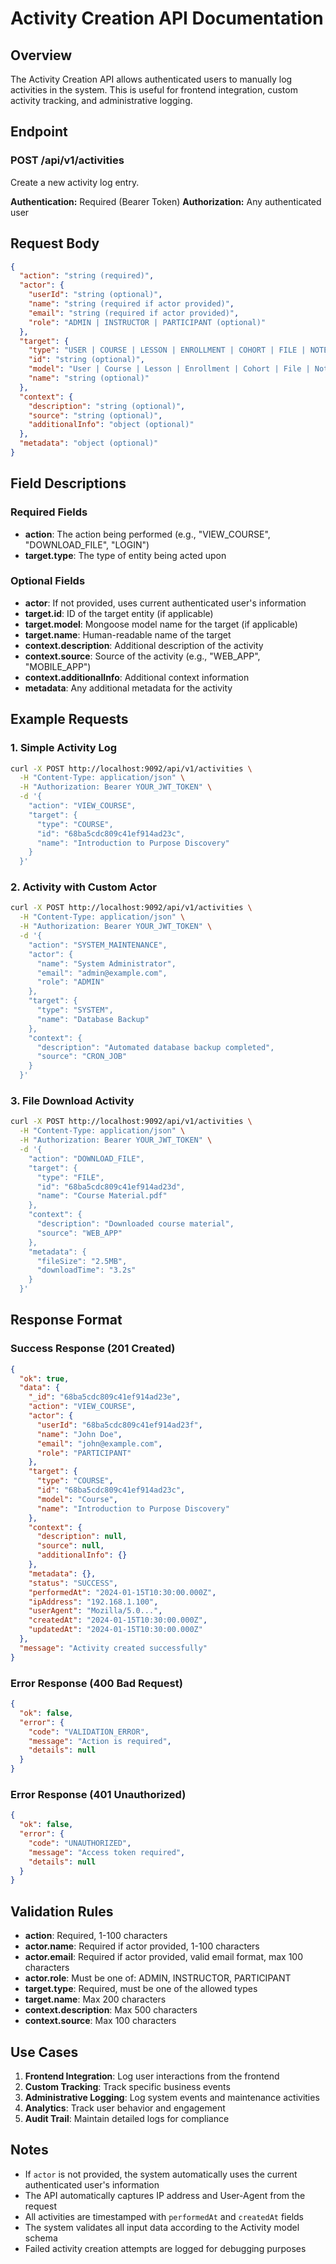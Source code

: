 # Activity Creation API Documentation

## Overview
The Activity Creation API allows authenticated users to manually log activities in the system. This is useful for frontend integration, custom activity tracking, and administrative logging.

## Endpoint

### POST /api/v1/activities
Create a new activity log entry.

**Authentication:** Required (Bearer Token)
**Authorization:** Any authenticated user

## Request Body

```json
{
  "action": "string (required)",
  "actor": {
    "userId": "string (optional)",
    "name": "string (required if actor provided)",
    "email": "string (required if actor provided)",
    "role": "ADMIN | INSTRUCTOR | PARTICIPANT (optional)"
  },
  "target": {
    "type": "USER | COURSE | LESSON | ENROLLMENT | COHORT | FILE | NOTE | DISCUSSION | SYSTEM | OTHER (required)",
    "id": "string (optional)",
    "model": "User | Course | Lesson | Enrollment | Cohort | File | Note | Discussion (optional)",
    "name": "string (optional)"
  },
  "context": {
    "description": "string (optional)",
    "source": "string (optional)",
    "additionalInfo": "object (optional)"
  },
  "metadata": "object (optional)"
}
```

## Field Descriptions

### Required Fields
- **action**: The action being performed (e.g., "VIEW_COURSE", "DOWNLOAD_FILE", "LOGIN")
- **target.type**: The type of entity being acted upon

### Optional Fields
- **actor**: If not provided, uses current authenticated user's information
- **target.id**: ID of the target entity (if applicable)
- **target.model**: Mongoose model name for the target (if applicable)
- **target.name**: Human-readable name of the target
- **context.description**: Additional description of the activity
- **context.source**: Source of the activity (e.g., "WEB_APP", "MOBILE_APP")
- **context.additionalInfo**: Additional context information
- **metadata**: Any additional metadata for the activity

## Example Requests

### 1. Simple Activity Log
```bash
curl -X POST http://localhost:9092/api/v1/activities \
  -H "Content-Type: application/json" \
  -H "Authorization: Bearer YOUR_JWT_TOKEN" \
  -d '{
    "action": "VIEW_COURSE",
    "target": {
      "type": "COURSE",
      "id": "68ba5cdc809c41ef914ad23c",
      "name": "Introduction to Purpose Discovery"
    }
  }'
```

### 2. Activity with Custom Actor
```bash
curl -X POST http://localhost:9092/api/v1/activities \
  -H "Content-Type: application/json" \
  -H "Authorization: Bearer YOUR_JWT_TOKEN" \
  -d '{
    "action": "SYSTEM_MAINTENANCE",
    "actor": {
      "name": "System Administrator",
      "email": "admin@example.com",
      "role": "ADMIN"
    },
    "target": {
      "type": "SYSTEM",
      "name": "Database Backup"
    },
    "context": {
      "description": "Automated database backup completed",
      "source": "CRON_JOB"
    }
  }'
```

### 3. File Download Activity
```bash
curl -X POST http://localhost:9092/api/v1/activities \
  -H "Content-Type: application/json" \
  -H "Authorization: Bearer YOUR_JWT_TOKEN" \
  -d '{
    "action": "DOWNLOAD_FILE",
    "target": {
      "type": "FILE",
      "id": "68ba5cdc809c41ef914ad23d",
      "name": "Course Material.pdf"
    },
    "context": {
      "description": "Downloaded course material",
      "source": "WEB_APP"
    },
    "metadata": {
      "fileSize": "2.5MB",
      "downloadTime": "3.2s"
    }
  }'
```

## Response Format

### Success Response (201 Created)
```json
{
  "ok": true,
  "data": {
    "_id": "68ba5cdc809c41ef914ad23e",
    "action": "VIEW_COURSE",
    "actor": {
      "userId": "68ba5cdc809c41ef914ad23f",
      "name": "John Doe",
      "email": "john@example.com",
      "role": "PARTICIPANT"
    },
    "target": {
      "type": "COURSE",
      "id": "68ba5cdc809c41ef914ad23c",
      "model": "Course",
      "name": "Introduction to Purpose Discovery"
    },
    "context": {
      "description": null,
      "source": null,
      "additionalInfo": {}
    },
    "metadata": {},
    "status": "SUCCESS",
    "performedAt": "2024-01-15T10:30:00.000Z",
    "ipAddress": "192.168.1.100",
    "userAgent": "Mozilla/5.0...",
    "createdAt": "2024-01-15T10:30:00.000Z",
    "updatedAt": "2024-01-15T10:30:00.000Z"
  },
  "message": "Activity created successfully"
}
```

### Error Response (400 Bad Request)
```json
{
  "ok": false,
  "error": {
    "code": "VALIDATION_ERROR",
    "message": "Action is required",
    "details": null
  }
}
```

### Error Response (401 Unauthorized)
```json
{
  "ok": false,
  "error": {
    "code": "UNAUTHORIZED",
    "message": "Access token required",
    "details": null
  }
}
```

## Validation Rules

- **action**: Required, 1-100 characters
- **actor.name**: Required if actor provided, 1-100 characters
- **actor.email**: Required if actor provided, valid email format, max 100 characters
- **actor.role**: Must be one of: ADMIN, INSTRUCTOR, PARTICIPANT
- **target.type**: Required, must be one of the allowed types
- **target.name**: Max 200 characters
- **context.description**: Max 500 characters
- **context.source**: Max 100 characters

## Use Cases

1. **Frontend Integration**: Log user interactions from the frontend
2. **Custom Tracking**: Track specific business events
3. **Administrative Logging**: Log system events and maintenance activities
4. **Analytics**: Track user behavior and engagement
5. **Audit Trail**: Maintain detailed logs for compliance

## Notes

- If `actor` is not provided, the system automatically uses the current authenticated user's information
- The API automatically captures IP address and User-Agent from the request
- All activities are timestamped with `performedAt` and `createdAt` fields
- The system validates all input data according to the Activity model schema
- Failed activity creation attempts are logged for debugging purposes
